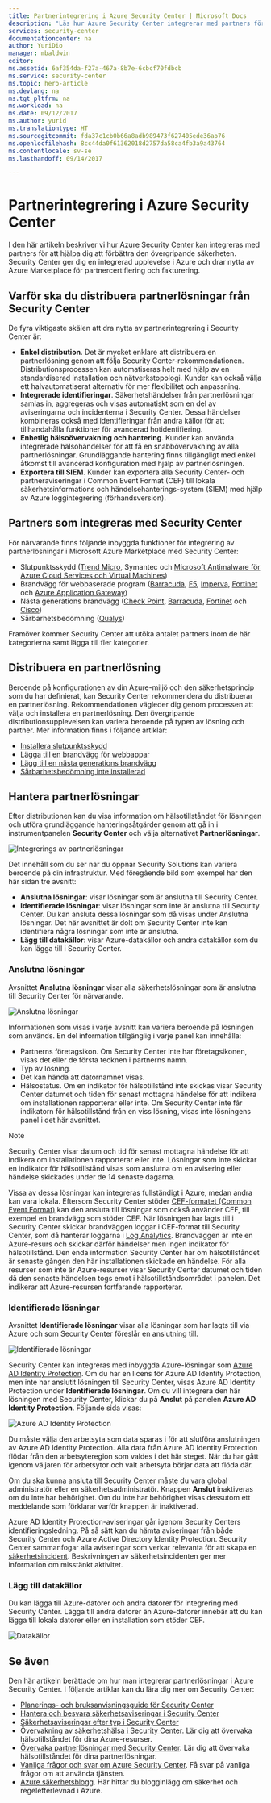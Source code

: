 ```yaml
---
title: Partnerintegrering i Azure Security Center | Microsoft Docs
description: "Läs hur Azure Security Center integrerar med partners för att förbättra den övergripande säkerheten för dina Azure-resurser."
services: security-center
documentationcenter: na
author: YuriDio
manager: mbaldwin
editor: 
ms.assetid: 6af354da-f27a-467a-8b7e-6cbcf70fdbcb
ms.service: security-center
ms.topic: hero-article
ms.devlang: na
ms.tgt_pltfrm: na
ms.workload: na
ms.date: 09/12/2017
ms.author: yurid
ms.translationtype: HT
ms.sourcegitcommit: fda37c1cb0b66a8adb989473f627405ede36ab76
ms.openlocfilehash: 8cc44da0f61362018d2757da58ca4fb3a9a43764
ms.contentlocale: sv-se
ms.lasthandoff: 09/14/2017

---
```

# <a name="partner-and-solutions-integration-in-azure-security-center"></a>Partnerintegrering i Azure Security Center

I den här artikeln beskriver vi hur Azure Security Center kan integreras med partners för att hjälpa dig att förbättra den övergripande säkerheten. Security Center ger dig en integrerad upplevelse i Azure och drar nytta av Azure Marketplace för partnercertifiering och fakturering.

## <a name="why-deploy-partner-solutions-from-security-center"></a>Varför ska du distribuera partnerlösningar från Security Center

De fyra viktigaste skälen att dra nytta av partnerintegrering i Security Center är:

- **Enkel distribution**. Det är mycket enklare att distribuera en partnerlösning genom att följa Security Center-rekommendationen. Distributionsprocessen kan automatiseras helt med hjälp av en standardiserad installation och nätverkstopologi. Kunder kan också välja ett halvautomatiserat alternativ för mer flexibilitet och anpassning.
- **Integrerade identifieringar**. Säkerhetshändelser från partnerlösningar samlas in, aggregeras och visas automatiskt som en del av aviseringarna och incidenterna i Security Center. Dessa händelser kombineras också med identifieringar från andra källor för att tillhandahålla funktioner för avancerad hotidentifiering.
- **Enhetlig hälsoövervakning och hantering**. Kunder kan använda integrerade hälsohändelser för att få en snabbövervakning av alla partnerlösningar. Grundläggande hantering finns tillgängligt med enkel åtkomst till avancerad konfiguration med hjälp av partnerlösningen.
- **Exportera till SIEM**. Kunder kan exportera alla Security Center- och partneraviseringar i Common Event Format (CEF) till lokala säkerhetsinformations och händelsehanterings-system (SIEM) med hjälp av Azure loggintegrering (förhandsversion).


## <a name="partners-that-integrate-with-security-center"></a>Partners som integreras med Security Center

För närvarande finns följande inbyggda funktioner för integrering av partnerlösningar i Microsoft Azure Marketplace med Security Center:

- Slutpunktsskydd ([Trend Micro](https://help.deepsecurity.trendmicro.com/azure-marketplace-getting-started-with-deep-security.html), Symantec och [Microsoft Antimalware för Azure Cloud Services och Virtual Machines](https://docs.microsoft.com/azure/security/azure-security-antimalware)) 
- Brandvägg för webbaserade program ([Barracuda](https://www.barracuda.com/products/webapplicationfirewall), [F5](https://support.f5.com/kb/en-us/products/big-ip_asm/manuals/product/bigip-ve-web-application-firewall-microsoft-azure-12-0-0.html), [Imperva](https://www.imperva.com/Products/WebApplicationFirewall-WAF), [Fortinet](https://www.fortinet.com/resources.html?limit=10&search=&document-type=data-sheets) och [Azure Application Gateway](https://azure.microsoft.com/blog/azure-web-application-firewall-waf-generally-available/)) 
- Nästa generations brandvägg ([Check Point](https://www.checkpoint.com/products/vsec-microsoft-azure/), [Barracuda](https://campus.barracuda.com/product/nextgenfirewallf/article/NGF/AzureDeployment/), [Fortinet](http://docs.fortinet.com/d/fortigate-fortios-handbook-the-complete-guide-to-fortios-5.2) och [Cisco](http://www.cisco.com/c/en/us/td/docs/security/firepower/quick_start/azure/ftdv-azure-qsg.html)) 
- Sårbarhetsbedömning ([Qualys](https://www.qualys.com/public-clouds/microsoft-azure/))  

Framöver kommer Security Center att utöka antalet partners inom de här kategorierna samt lägga till fler kategorier. 

## <a name="deploy-a-partner-solution"></a>Distribuera en partnerlösning

Beroende på konfigurationen av din Azure-miljö och den säkerhetsprincip som du har definierat, kan Security Center rekommendera du distribuerar en partnerlösning. Rekommendationen vägleder dig genom processen att välja och installera en partnerlösning. Den övergripande distributionsupplevelsen kan variera beroende på typen av lösning och partner. Mer information finns i följande artiklar:

- [Installera slutpunktsskydd](security-center-install-endpoint-protection.md)
- [Lägga till en brandvägg för webbappar](security-center-add-web-application-firewall.md)
- [Lägg till en nästa generations brandvägg](security-center-add-next-generation-firewall.md)
- [Sårbarhetsbedömning inte installerad](security-center-vulnerability-assessment-recommendations.md)

## <a name="manage-partner-solutions"></a>Hantera partnerlösningar

Efter distributionen kan du visa information om hälsotillståndet för lösningen och utföra grundläggande hanteringsåtgärder genom att gå in i instrumentpanelen **Security Center** och välja alternativet **Partnerlösningar**.

![Integrerings av partnerlösningar](./media/security-center-partner-integration/security-center-partner-integration-fig8.png)

Det innehåll som du ser när du öppnar Security Solutions kan variera beroende på din infrastruktur. Med föregående bild som exempel har den här sidan tre avsnitt:

- **Anslutna lösningar**: visar lösningar som är anslutna till Security Center.
- **Identifierade lösningar**: visar lösningar som inte är anslutna till Security Center. Du kan ansluta dessa lösningar som då visas under Anslutna lösningar.  Det här avsnittet är dolt om Security Center inte kan identifiera några lösningar som inte är anslutna.
- **Lägg till datakällor**: visar Azure-datakällor och andra datakällor som du kan lägga till i Security Center.

### <a name="connected-solutions"></a>Anslutna lösningar

Avsnittet **Anslutna lösningar** visar alla säkerhetslösningar som är anslutna till Security Center för närvarande. 

![Anslutna lösningar](./media/security-center-partner-integration/security-center-partner-integration-fig4.png)

Informationen som visas i varje avsnitt kan variera beroende på lösningen som används. En del information tillgänglig i varje panel kan innehålla:

- Partnerns företagsikon.  Om Security Center inte har företagsikonen, visas det eller de första tecknen i partnerns namn.
- Typ av lösning.
- Det kan hända att datornamnet visas.
- Hälsostatus.  Om en indikator för hälsotillstånd inte skickas visar Security Center datumet och tiden för senast mottagna händelse för att indikera om installationen rapporterar eller inte. Om Security Center inte får indikatorn för hälsotillstånd från en viss lösning, visas inte lösningens panel i det här avsnittet.

> [!NOTE]
> Security Center visar datum och tid för senast mottagna händelse för att indikera om installationen rapporterar eller inte. Lösningar som inte skickar en indikator för hälsotillstånd visas som anslutna om en avisering eller händelse skickades under de 14 senaste dagarna.
>  

Vissa av dessa lösningar kan integreras fullständigt i Azure, medan andra kan vara lokala. Eftersom Security Center stöder [CEF-formatet (Common Event Format)](https://docs.microsoft.com/azure/operations-management-suite/oms-security-connect-products#what-is-cef) kan den ansluta till lösningar som också använder CEF, till exempel en brandvägg som stöder CEF. När lösningen har lagts till i Security Center skickar brandväggen loggar i CEF-format till Security Center, som då hanterar loggarna i [Log Analytics](https://docs.microsoft.com/azure/log-analytics/log-analytics-overview). Brandväggen är inte en Azure-resurs och skickar därför händelser men ingen indikator för hälsotillstånd.  Den enda information Security Center har om hälsotillståndet är senaste gången den här installationen skickade en händelse.  För alla resurser som inte är Azure-resurser visar Security Center datumet och tiden då den senaste händelsen togs emot i hälsotillståndsområdet i panelen. Det indikerar att Azure-resursen fortfarande rapporterar.

### <a name="discovered-solutions"></a>Identifierade lösningar

Avsnittet **Identifierade lösningar** visar alla lösningar som har lagts till via Azure och som Security Center föreslår en anslutning till.

![Identifierade lösningar](./media/security-center-partner-integration/security-center-partner-integration-fig5.png)

Security Center kan integreras med inbyggda Azure-lösningar som [Azure AD Identity Protection](https://docs.microsoft.com/azure/active-directory/active-directory-identityprotection). Om du har en licens för Azure AD Identity Protection, men inte har anslutit lösningen till Security Center, visas Azure AD Identity Protection under **Identifierade lösningar**. Om du vill integrera den här lösningen med Security Center, klickar du på **Anslut** på panelen **Azure AD Identity Protection**. Följande sida visas:

![Azure AD Identity Protection](./media/security-center-partner-integration/security-center-partner-integration-fig6.png)

Du måste välja den arbetsyta som data sparas i för att slutföra anslutningen av Azure AD Identity Protection. Alla data från Azure AD Identity Protection flödar från den arbetsyteregion som valdes i det här steget.  När du har gått igenom väljaren för arbetsytor och valt arbetsyta börjar data att flöda där.

Om du ska kunna ansluta till Security Center måste du vara global administratör eller en säkerhetsadministratör.  Knappen **Anslut** inaktiveras om du inte har behörighet. Om du inte har behörighet visas dessutom ett meddelande som förklarar varför knappen är inaktiverad.

Azure AD Identity Protection-aviseringar går igenom Security Centers identifieringsledning. På så sätt kan du hämta aviseringar från både Security Center och Azure Active Directory Identity Protection. Security Center sammanfogar alla aviseringar som verkar relevanta för att skapa en [säkerhetsincident](https://docs.microsoft.com/azure/security-center/security-center-incident). Beskrivningen av säkerhetsincidenten ger mer information om misstänkt aktivitet.

### <a name="add-data-sources"></a>Lägg till datakällor

Du kan lägga till Azure-datorer och andra datorer för integrering med Security Center.  Lägga till andra datorer än Azure-datorer innebär att du kan lägga till lokala datorer eller en installation som stöder CEF. 

![Datakällor](./media/security-center-partner-integration/security-center-partner-integration-fig7.png)


## <a name="see-also"></a>Se även

Den här artikeln berättade om hur man integrerar partnerlösningar i Azure Security Center. I följande artiklar kan du lära dig mer om Security Center:

* [Planerings- och bruksanvisningsguide för Security Center](security-center-planning-and-operations-guide.md)
* [Hantera och besvara säkerhetsaviseringar i Security Center](security-center-managing-and-responding-alerts.md)
* [Säkerhetsaviseringar efter typ i Security Center](security-center-alerts-type.md)
* [Övervakning av säkerhetshälsa i Security Center](security-center-monitoring.md). Lär dig att övervaka hälsotillståndet för dina Azure-resurser.
* [Övervaka partnerlösningar med Security Center](security-center-partner-solutions.md). Lär dig att övervaka hälsotillståndet för dina partnerlösningar.
* [Vanliga frågor och svar om Azure Security Center](security-center-faq.md). Få svar på vanliga frågor om att använda tjänsten.
* [Azure säkerhetsblogg](http://blogs.msdn.com/b/azuresecurity/). Här hittar du blogginlägg om säkerhet och regelefterlevnad i Azure.

